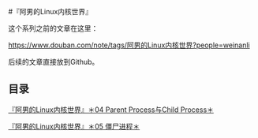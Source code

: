 #『阿男的Linux内核世界』

这个系列之前的文章在这里：

https://www.douban.com/note/tags/阿男的Linux内核世界?people=weinanli

后续的文章直接放到Github。

## 目录

[『阿男的Linux内核世界』＊04 Parent Process与Child Process＊](https://github.com/liweinan/kernel-learning/blob/master/chapters/04ParentChild.md)

[『阿男的Linux内核世界』＊05 僵尸进程＊](https://github.com/liweinan/kernel-learning/blob/master/chapters/05ZombieProcess.md)


